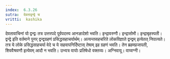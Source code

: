 ```yaml
---
index:  6.3.26
sutra:  देवताद्वन्द्वे च
vritti:  kashika 
---
```


देवतावाचिनां यो द्वन्द्वः तत्र उत्तरपदे पूर्वपदस्य आनङादेशो भवति। इन्द्रावरुणौ। इन्द्रासोमौ। इन्द्राबृहस्पती। द्वन्द्वे इति वर्तमाने पुनर् द्वन्द्वग्रहणं प्रसिद्धसहाचर्यार्थम्। अत्यन्तसहचरिते लोकविज्ञाते द्वन्द्वम् इत्येतत् निपात्यते। तत्र ये लोके प्रसिद्धसाहचर्या वेदे च ये सहवापनिर्दिष्टास् तेषाम् इह ग्रहणं भवति। तेन ब्रहमप्रजापती, शिववैश्रवणौ इत्येवम् आदौ न भवति। उभ्यत्र वायोः प्रतिषेधो वक्तव्यः। अग्निवायू। वाय्वग्नी।


